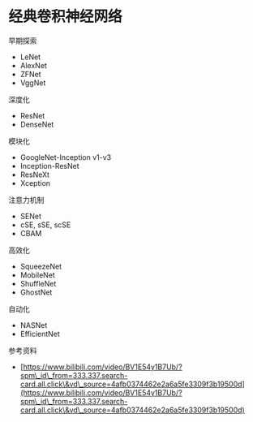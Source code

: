 # 经典卷积神经网络

早期探索

* LeNet
* AlexNet
* ZFNet
* VggNet

深度化

* ResNet
* DenseNet

模块化

* GoogleNet-Inception v1-v3
* Inception-ResNet
* ResNeXt
* Xception

注意力机制

* SENet
* cSE, sSE, scSE
* CBAM

高效化

* SqueezeNet
* MobileNet
* ShuffleNet
* GhostNet

自动化

* NASNet
* EfficientNet



参考资料

* [https://www.bilibili.com/video/BV1E54y1B7Ub/?spm\_id\_from=333.337.search-card.all.click\&vd\_source=4afb0374462e2a6a5fe3309f3b19500d](https://www.bilibili.com/video/BV1E54y1B7Ub/?spm\_id\_from=333.337.search-card.all.click\&vd\_source=4afb0374462e2a6a5fe3309f3b19500d)
